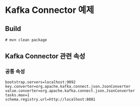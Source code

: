 # Kafka Connector 예제

## Build

```
# mvn clean package
```

## Kafka Connector 관련 속성

### 공통 속성

```
bootstrap.servers=localhost:9092
key.converter=org.apache.kafka.connect.json.JsonConverter
value.converter=org.apache.kafka.connect.json.JsonConverter
tasks.max=1
schema.registry.url=http://localhost:8081
```